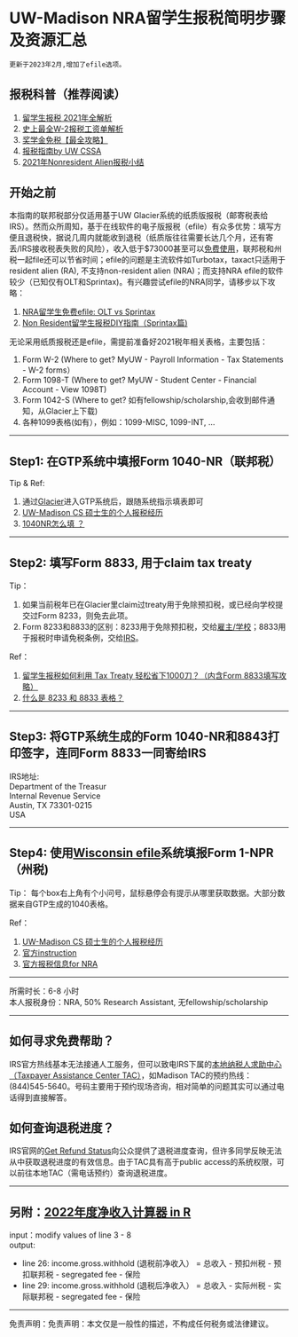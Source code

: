 # UW-Madison NRA留学生报税简明步骤 及资源汇总

```ruby
更新于2023年2月,增加了efile选项。
```

## 报税科普（推荐阅读）

1. [留学生报税 2021年全解析](https://taxpanda.com/留学生报税/#如果留学生来美国没报过税，没收入，之前忘了交Form_8843会怎么样)
2. [史上最全W-2报税工资单解析](https://taxpanda.com/w2是什么/)
3. [奖学金免税【最全攻略】](https://taxpanda.com/奖学金免税/)
4. [报税指南by UW CSSA](https://pages.cs.wisc.edu/~sh/报税指南.pdf)
5. [2021年Nonresident Alien报税小结](https://yo1995.github.io/life/2021-tax-season/)

## 开始之前

本指南的联邦税部分仅适用基于UW Glacier系统的纸质版报税（邮寄税表给IRS）。然而众所周知，基于在线软件的电子版报税（efile）有众多优势：填写方便且退税快，据说几周内就能收到退税（纸质版往往需要长达几个月，还有寄丢/IRS接收税表失败的风险），收入低于$73000甚至可以[免费使用](https://apps.irs.gov/app/freeFile/)，联邦税和州税一起file还可以节省时间；efile的问题是主流软件如Turbotax，taxact只适用于resident alien (RA), 不支持non-resident alien (NRA)；而支持NRA efile的软件较少（已知仅有OLT和Sprintax)。有兴趣尝试efile的NRA同学，请移步以下攻略：
1. [NRA留学生免费efile: OLT vs Sprintax](https://www.luweicky.com/2021/03/oltefile-1040nr8843.html#核对税表并e-file)
2. [Non Resident留学生报税DIY指南（Sprintax篇)](https://www.dealmoon.com/guide/935542)

无论采用纸质报税还是efile，需提前准备好2021税年相关表格，主要包括：
1. Form W-2 (Where to get? MyUW - Payroll Information - Tax Statements - W-2 forms）
2. Form 1098-T (Where to get? MyUW - Student Center - Financial Account - View 1098T)
3. Form 1042-S (Where to get? 如有fellowship/scholarship,会收到邮件通知，从Glacier上下载)
4. 各种1099表格(如有），例如：1099-MISC, 1099-INT, ...

---
## Step1: 在GTP系统中填报Form 1040-NR（联邦税）
Tip & Ref:
1. 通过[Glacier](https://www.online-tax.net)进入GTP系统后，跟随系统指示填表即可
2. [UW-Madison CS 硕士生的个人报税经历](https://github.com/mzj14/prepare-tax-return)
3. [1040NR怎么填 ？](https://taxpanda.com/1040nr怎么填/https://taxpanda.com/1040nr怎么填/)

---
## Step2: 填写Form 8833, 用于claim tax treaty 
Tip：
1. 如果当前税年已在Glacier里claim过treaty用于免除预扣税，或已经向学校提交过Form 8233，则免去此项。    
2. Form 8233和8833的区别：8233用于免除预扣税，交给<u>雇主/学校</u>；8833用于报税时申请免税条例，交给<u>IRS</u>。

Ref：
1. [留学生报税如何利用 Tax Treaty 轻松省下1000刀？（内含Form 8833填写攻略）](https://taxpanda.com/tax-treaty/)
2. [什么是 8233 和 8833 表格？](https://gonglue.us/form-8233-8833)

---
## Step3: 将GTP系统生成的Form 1040-NR和8843打印签字，连同Form 8833一同寄给IRS
IRS地址:\
Department of the Treasur\
Internal Revenue Service\
Austin, TX 73301-0215\
USA 

---
## Step4: 使用[Wisconsin efile](https://www.revenue.wi.gov/Pages/WI-efile/home.aspx)系统填报Form 1-NPR（州税)
Tip：
每个box右上角有个小问号，鼠标悬停会有提示从哪里获取数据。大部分数据来自GTP生成的1040表格。

Ref：
1. [UW-Madison CS 硕士生的个人报税经历](https://github.com/mzj14/prepare-tax-return)
2. [官方instruction](https://www.revenue.wi.gov/TaxForms2021/2021-Form1NPR-Inst.pdf)
3. [官方报税信息for NRA](https://www.revenue.wi.gov/DOR%20Publications/pb122.pdf)

---
所需时长：6-8 小时    
本人报税身份：NRA, 50% Research Assistant, 无fellowship/scholarship

---
## 如何寻求免费帮助？
IRS官方热线基本无法接通人工服务，但可以致电IRS下属的[本地纳税人求助中心（Taxpayer Assistance Center TAC）](https://apps.irs.gov/app/office-locator/)，如Madison TAC的预约热线： (844)545-5640。号码主要用于预约现场咨询，相对简单的问题其实可以通过电话得到直接解答。

## 如何查询退税进度？
IRS官网的[Get Refund Status](https://sa.www4.irs.gov/irfof/lang/en/irfofgetstatus.jsp)向公众提供了退税进度查询，但许多同学反映无法从中获取退税进度的有效信息。由于TAC具有高于public access的系统权限，可以前往本地TAC（需电话预约）查询退税进度。

---
## 另附：[2022年度净收入计算器 in R](https://github.com/Sfeng666/2022_tax_filing/blob/main/estimate_gross_income.R)
input：modify values of line 3 - 8    
output: 
* line 26: income.gross.withhold (退税前净收入） = 总收入 - 预扣州税 - 预扣联邦税 - segregated fee - 保险
* line 29: income.gross.withhold (退税后净收入） = 总收入 - 实际州税 - 实际联邦税 - segregated fee - 保险 

---
免责声明：免责声明：本文仅是一般性的描述，不构成任何税务或法律建议。
